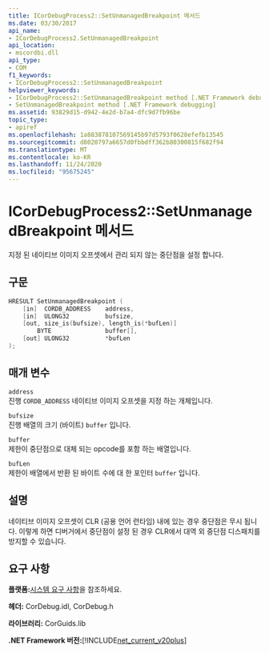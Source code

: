 ```yaml
---
title: ICorDebugProcess2::SetUnmanagedBreakpoint 메서드
ms.date: 03/30/2017
api_name:
- ICorDebugProcess2.SetUnmanagedBreakpoint
api_location:
- mscordbi.dll
api_type:
- COM
f1_keywords:
- ICorDebugProcess2::SetUnmanagedBreakpoint
helpviewer_keywords:
- ICorDebugProcess2::SetUnmanagedBreakpoint method [.NET Framework debugging]
- SetUnmanagedBreakpoint method [.NET Framework debugging]
ms.assetid: 93829d15-d942-4e2d-b7a4-dfc9d7fb96be
topic_type:
- apiref
ms.openlocfilehash: 1a883878107569145b97d5793f0628efefb13545
ms.sourcegitcommit: d8020797a6657d0fbbdff362b80300815f682f94
ms.translationtype: MT
ms.contentlocale: ko-KR
ms.lasthandoff: 11/24/2020
ms.locfileid: "95675245"
---
```

# <a name="icordebugprocess2setunmanagedbreakpoint-method"></a>ICorDebugProcess2::SetUnmanagedBreakpoint 메서드

지정 된 네이티브 이미지 오프셋에서 관리 되지 않는 중단점을 설정 합니다.  
  
## <a name="syntax"></a>구문  
  
```cpp  
HRESULT SetUnmanagedBreakpoint (  
    [in]  CORDB_ADDRESS    address,  
    [in]  ULONG32          bufsize,  
    [out, size_is(bufsize), length_is(*bufLen)]
        BYTE               buffer[],  
    [out] ULONG32          *bufLen  
);  
```  
  
## <a name="parameters"></a>매개 변수  

 `address`  
 진행 `CORDB_ADDRESS` 네이티브 이미지 오프셋을 지정 하는 개체입니다.  
  
 `bufsize`  
 진행 배열의 크기 (바이트) `buffer` 입니다.  
  
 `buffer`  
 제한이 중단점으로 대체 되는 opcode를 포함 하는 배열입니다.  
  
 `bufLen`  
 제한이 배열에서 반환 된 바이트 수에 대 한 포인터 `buffer` 입니다.  
  
## <a name="remarks"></a>설명  

 네이티브 이미지 오프셋이 CLR (공용 언어 런타임) 내에 있는 경우 중단점은 무시 됩니다. 이렇게 하면 디버거에서 중단점이 설정 된 경우 CLR에서 대역 외 중단점 디스패치를 방지할 수 있습니다.  
  
## <a name="requirements"></a>요구 사항  

 **플랫폼:**[시스템 요구 사항](../../get-started/system-requirements.md)을 참조하세요.  
  
 **헤더:** CorDebug.idl, CorDebug.h  
  
 **라이브러리:** CorGuids.lib  
  
 **.NET Framework 버전:**[!INCLUDE[net_current_v20plus](../../../../includes/net-current-v20plus-md.md)]
